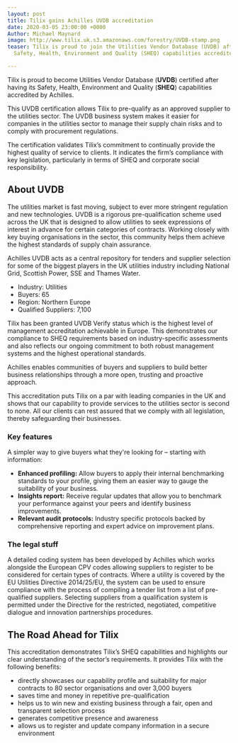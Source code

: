 ```yaml
---
layout: post
title: Tilix gains Achilles UVDB accreditation
date: 2020-03-05 23:00:00 +0000
Author: Michael Maynard
image: http://www.tilix.uk.s3.amazonaws.com/forestry/UVDB-stamp.png
teaser: Tilix is proud to join the Utilities Vendor Database (UVDB) after having its
  Safety, Health, Environment and Quality (SHEQ) capabilities accredited by Achilles.

---
```

Tilix is proud to become Utilities Vendor Database (**UVDB**) certified after having its Safety, Health, Environment and Quality (**SHEQ**) capabilities accredited by Achilles.

This UVDB certification allows Tilix to pre-qualify as an approved supplier to the utilities sector. The UVDB business system makes it easier for companies in the utilities sector to manage their supply chain risks and to comply with procurement regulations.

The certification validates Tilix’s commitment to continually provide the highest quality of service to clients. It indicates the firm’s compliance with key legislation, particularly in terms of SHEQ and corporate social responsibility.

## **About UVDB**

The utilities market is fast moving, subject to ever more stringent regulation and new technologies. UVDB is a rigorous pre-qualification scheme used across the UK that is designed to allow utilities to seek expressions of interest in advance for certain categories of contracts. Working closely with key buying organisations in the sector, this community helps them achieve the highest standards of supply chain assurance.

Achilles UVDB acts as a central repository for tenders and supplier selection for some of the biggest players in the UK utilities industry including National Grid, Scottish Power, SSE and Thames Water.

* Industry: Utilities
* Buyers: 65
* Region: Northern Europe
* Qualified Suppliers: 7,100

Tilix has been granted UVDB Verify status which is the highest level of management accreditation achievable in Europe. This demonstrates our compliance to SHEQ requirements based on industry-specific assessments and also reflects our ongoing commitment to both robust management systems and the highest operational standards.

Achilles enables communities of buyers and suppliers to build better business relationships through a more open, trusting and proactive approach.

This accreditation puts Tilix on a par with leading companies in the UK and shows that our capability to provide services to the utilities sector is second to none. All our clients can rest assured that we comply with all legislation, thereby safeguarding their businesses.

### Key features

A simpler way to give buyers what they're looking for – starting with information:

* **Enhanced profiling:** Allow buyers to apply their internal benchmarking standards to your profile, giving them an easier way to gauge the suitability of your business.
* **Insights report:** Receive regular updates that allow you to benchmark your performance against your peers and identify business improvements.
* **Relevant audit protocols:** Industry specific protocols backed by comprehensive reporting and expert advice on improvement plans.

### The legal stuff

A detailed coding system has been developed by Achilles which works alongside the European CPV codes allowing suppliers to register to be considered for certain types of contracts. Where a utility is covered by the EU Utilities Directive 2014/25/EU, the system can be used to ensure compliance with the process of compiling a tender list from a list of pre-qualified suppliers. Selecting suppliers from a qualification system is permitted under the Directive for the restricted, negotiated, competitive dialogue and innovation partnerships procedures.

## The Road Ahead for Tilix

This accreditation demonstrates Tilix’s SHEQ capabilities and highlights our clear understanding of the sector’s requirements. It provides Tilix with the following benefits:

* directly showcases our capability profile and suitability for major contracts to 80 sector organisations and over 3,000 buyers
* saves time and money in repetitive pre-qualification
* helps us to win new and existing business through a fair, open and transparent selection process
* generates competitive presence and awareness
* allows us to register and update company information in a secure environment